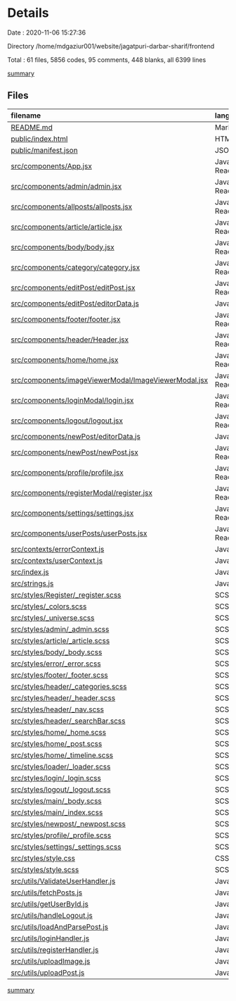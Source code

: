 # Details

Date : 2020-11-06 15:27:36

Directory /home/mdgaziur001/website/jagatpuri-darbar-sharif/frontend

Total : 61 files,  5856 codes, 95 comments, 448 blanks, all 6399 lines

[summary](results.md)

## Files
| filename | language | code | comment | blank | total |
| :--- | :--- | ---: | ---: | ---: | ---: |
| [README.md](/README.md) | Markdown | 37 | 0 | 32 | 69 |
| [public/index.html](/public/index.html) | HTML | 20 | 23 | 1 | 44 |
| [public/manifest.json](/public/manifest.json) | JSON | 25 | 0 | 1 | 26 |
| [src/components/App.jsx](/src/components/App.jsx) | JavaScript React | 61 | 0 | 5 | 66 |
| [src/components/admin/admin.jsx](/src/components/admin/admin.jsx) | JavaScript React | 76 | 0 | 2 | 78 |
| [src/components/allposts/allposts.jsx](/src/components/allposts/allposts.jsx) | JavaScript React | 54 | 0 | 2 | 56 |
| [src/components/article/article.jsx](/src/components/article/article.jsx) | JavaScript React | 201 | 3 | 10 | 214 |
| [src/components/body/body.jsx](/src/components/body/body.jsx) | JavaScript React | 29 | 0 | 2 | 31 |
| [src/components/category/category.jsx](/src/components/category/category.jsx) | JavaScript React | 96 | 0 | 2 | 98 |
| [src/components/editPost/editPost.jsx](/src/components/editPost/editPost.jsx) | JavaScript React | 7 | 0 | 2 | 9 |
| [src/components/editPost/editorData.js](/src/components/editPost/editorData.js) | JavaScript | 127 | 0 | 1 | 128 |
| [src/components/footer/footer.jsx](/src/components/footer/footer.jsx) | JavaScript React | 37 | 0 | 2 | 39 |
| [src/components/header/Header.jsx](/src/components/header/Header.jsx) | JavaScript React | 94 | 3 | 4 | 101 |
| [src/components/home/home.jsx](/src/components/home/home.jsx) | JavaScript React | 95 | 0 | 2 | 97 |
| [src/components/imageViewerModal/ImageViewerModal.jsx](/src/components/imageViewerModal/ImageViewerModal.jsx) | JavaScript React | 41 | 0 | 2 | 43 |
| [src/components/loginModal/login.jsx](/src/components/loginModal/login.jsx) | JavaScript React | 152 | 2 | 2 | 156 |
| [src/components/logout/logout.jsx](/src/components/logout/logout.jsx) | JavaScript React | 40 | 0 | 3 | 43 |
| [src/components/newPost/editorData.js](/src/components/newPost/editorData.js) | JavaScript | 127 | 0 | 1 | 128 |
| [src/components/newPost/newPost.jsx](/src/components/newPost/newPost.jsx) | JavaScript React | 211 | 43 | 14 | 268 |
| [src/components/profile/profile.jsx](/src/components/profile/profile.jsx) | JavaScript React | 30 | 0 | 2 | 32 |
| [src/components/registerModal/register.jsx](/src/components/registerModal/register.jsx) | JavaScript React | 160 | 1 | 2 | 163 |
| [src/components/settings/settings.jsx](/src/components/settings/settings.jsx) | JavaScript React | 120 | 0 | 3 | 123 |
| [src/components/userPosts/userPosts.jsx](/src/components/userPosts/userPosts.jsx) | JavaScript React | 54 | 0 | 2 | 56 |
| [src/contexts/errorContext.js](/src/contexts/errorContext.js) | JavaScript | 10 | 0 | 2 | 12 |
| [src/contexts/userContext.js](/src/contexts/userContext.js) | JavaScript | 10 | 0 | 2 | 12 |
| [src/index.js](/src/index.js) | JavaScript | 11 | 0 | 2 | 13 |
| [src/strings.js](/src/strings.js) | JavaScript | 33 | 0 | 2 | 35 |
| [src/styles/Register/_register.scss](/src/styles/Register/_register.scss) | SCSS | 132 | 0 | 5 | 137 |
| [src/styles/_colors.scss](/src/styles/_colors.scss) | SCSS | 6 | 0 | 0 | 6 |
| [src/styles/_universe.scss](/src/styles/_universe.scss) | SCSS | 22 | 0 | 1 | 23 |
| [src/styles/admin/_admin.scss](/src/styles/admin/_admin.scss) | SCSS | 55 | 0 | 0 | 55 |
| [src/styles/article/_article.scss](/src/styles/article/_article.scss) | SCSS | 403 | 0 | 13 | 416 |
| [src/styles/body/_body.scss](/src/styles/body/_body.scss) | SCSS | 7 | 0 | 0 | 7 |
| [src/styles/error/_error.scss](/src/styles/error/_error.scss) | SCSS | 44 | 0 | 0 | 44 |
| [src/styles/footer/_footer.scss](/src/styles/footer/_footer.scss) | SCSS | 53 | 0 | 1 | 54 |
| [src/styles/header/_categories.scss](/src/styles/header/_categories.scss) | SCSS | 24 | 0 | 0 | 24 |
| [src/styles/header/_header.scss](/src/styles/header/_header.scss) | SCSS | 76 | 0 | 1 | 77 |
| [src/styles/header/_nav.scss](/src/styles/header/_nav.scss) | SCSS | 24 | 0 | 1 | 25 |
| [src/styles/header/_searchBar.scss](/src/styles/header/_searchBar.scss) | SCSS | 51 | 0 | 1 | 52 |
| [src/styles/home/_home.scss](/src/styles/home/_home.scss) | SCSS | 22 | 0 | 1 | 23 |
| [src/styles/home/_post.scss](/src/styles/home/_post.scss) | SCSS | 120 | 0 | 2 | 122 |
| [src/styles/home/_timeline.scss](/src/styles/home/_timeline.scss) | SCSS | 18 | 0 | 0 | 18 |
| [src/styles/loader/_loader.scss](/src/styles/loader/_loader.scss) | SCSS | 20 | 0 | 2 | 22 |
| [src/styles/login/_login.scss](/src/styles/login/_login.scss) | SCSS | 131 | 0 | 5 | 136 |
| [src/styles/logout/_logout.scss](/src/styles/logout/_logout.scss) | SCSS | 67 | 0 | 5 | 72 |
| [src/styles/main/_body.scss](/src/styles/main/_body.scss) | SCSS | 6 | 0 | 1 | 7 |
| [src/styles/main/_index.scss](/src/styles/main/_index.scss) | SCSS | 1 | 0 | 0 | 1 |
| [src/styles/newpost/_newpost.scss](/src/styles/newpost/_newpost.scss) | SCSS | 139 | 0 | 6 | 145 |
| [src/styles/profile/_profile.scss](/src/styles/profile/_profile.scss) | SCSS | 52 | 0 | 0 | 52 |
| [src/styles/settings/_settings.scss](/src/styles/settings/_settings.scss) | SCSS | 67 | 0 | 1 | 68 |
| [src/styles/style.css](/src/styles/style.css) | CSS | 2,046 | 1 | 264 | 2,311 |
| [src/styles/style.scss](/src/styles/style.scss) | SCSS | 16 | 0 | 0 | 16 |
| [src/utils/ValidateUserHandler.js](/src/utils/ValidateUserHandler.js) | JavaScript | 25 | 5 | 2 | 32 |
| [src/utils/fetchPosts.js](/src/utils/fetchPosts.js) | JavaScript | 9 | 0 | 1 | 10 |
| [src/utils/getUserById.js](/src/utils/getUserById.js) | JavaScript | 18 | 0 | 3 | 21 |
| [src/utils/handleLogout.js](/src/utils/handleLogout.js) | JavaScript | 48 | 1 | 3 | 52 |
| [src/utils/loadAndParsePost.js](/src/utils/loadAndParsePost.js) | JavaScript | 46 | 0 | 6 | 52 |
| [src/utils/loginHandler.js](/src/utils/loginHandler.js) | JavaScript | 36 | 6 | 2 | 44 |
| [src/utils/registerHandler.js](/src/utils/registerHandler.js) | JavaScript | 40 | 7 | 2 | 49 |
| [src/utils/uploadImage.js](/src/utils/uploadImage.js) | JavaScript | 35 | 0 | 6 | 41 |
| [src/utils/uploadPost.js](/src/utils/uploadPost.js) | JavaScript | 39 | 0 | 6 | 45 |

[summary](results.md)